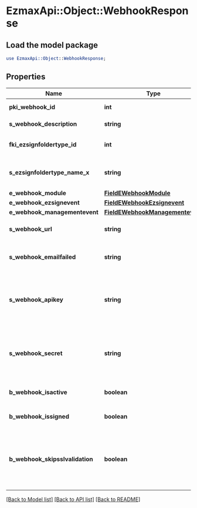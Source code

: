 # EzmaxApi::Object::WebhookResponse

## Load the model package
```perl
use EzmaxApi::Object::WebhookResponse;
```

## Properties
Name | Type | Description | Notes
------------ | ------------- | ------------- | -------------
**pki_webhook_id** | **int** | The unique ID of the Webhook | 
**s_webhook_description** | **string** | The description of the Webhook | 
**fki_ezsignfoldertype_id** | **int** | The unique ID of the Ezsignfoldertype. | [optional] 
**s_ezsignfoldertype_name_x** | **string** | The name of the Ezsignfoldertype in the language of the requester | [optional] 
**e_webhook_module** | [**FieldEWebhookModule**](FieldEWebhookModule.md) |  | 
**e_webhook_ezsignevent** | [**FieldEWebhookEzsignevent**](FieldEWebhookEzsignevent.md) |  | [optional] 
**e_webhook_managementevent** | [**FieldEWebhookManagementevent**](FieldEWebhookManagementevent.md) |  | [optional] 
**s_webhook_url** | **string** | The URL of the Webhook callback | 
**s_webhook_emailfailed** | **string** | The email that will receive the Webhook in case all attempts fail | 
**s_webhook_apikey** | **string** | The Apikey for the Webhook.  This will be hidden if we are not creating or regenerating the Apikey. | [optional] 
**s_webhook_secret** | **string** | The Secret for the Webhook.  This will be hidden if we are not creating or regenerating the Apikey. | [optional] 
**b_webhook_isactive** | **boolean** | Whether the Webhook is active or not | 
**b_webhook_issigned** | **boolean** | Whether the requests will be signed or not | 
**b_webhook_skipsslvalidation** | **boolean** | Wheter the server&#39;s SSL certificate should be validated or not. Not recommended to skip for production use | 

[[Back to Model list]](../README.md#documentation-for-models) [[Back to API list]](../README.md#documentation-for-api-endpoints) [[Back to README]](../README.md)


